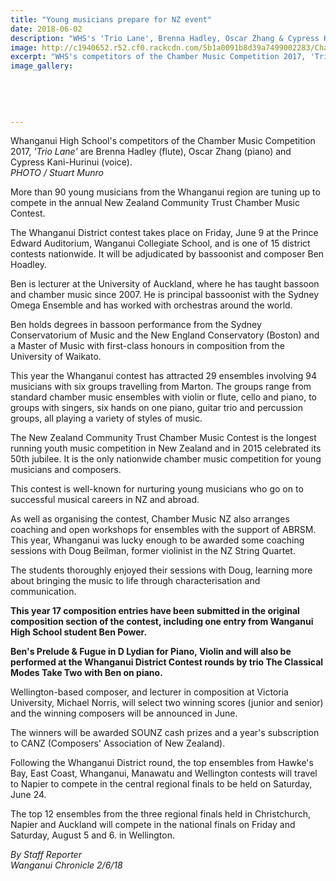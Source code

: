 ```yaml
---
title: "Young musicians prepare for NZ event"
date: 2018-06-02
description: "WHS's 'Trio Lane', Brenna Hadley, Oscar Zhang & Cypress Kani-Hurinui performing at Chamber Music Competition 2017..."
image: http://c1940652.r52.cf0.rackcdn.com/5b1a0091b8d39a7499002283/Chamber-Music-Trio-Lane-midweek-14-June.jpg
excerpt: "WHS's competitors of the Chamber Music Competition 2017, 'Trio Lane' are Brenna Hadley (flute), Oscar Zhang (piano) & Cypress Kani-Hurinui (voice)."
image_gallery:
    
    
    
    
    
---
```


<p>Whanganui High School's competitors of the Chamber Music Competition 2017, <em>'Trio Lane'</em> are Brenna Hadley (flute), Oscar Zhang (piano) and Cypress Kani-Hurinui (voice).<br /><em>PHOTO / Stuart Munro</em></p>
<p class="element element-paragraph">More than 90 young musicians from the Whanganui region are tuning up to compete in the annual New Zealand Community Trust Chamber Music Contest.</p>
<p class="element element-paragraph">The Whanganui District contest takes place on Friday, June 9 at the Prince Edward Auditorium, Wanganui Collegiate School, and is one of 15 district contests nationwide. It will be adjudicated by bassoonist and composer Ben Hoadley.</p>
<p class="element element-paragraph">Ben is lecturer at the University of Auckland, where he has taught bassoon and chamber music since 2007. He is principal bassoonist with the Sydney Omega Ensemble and has worked with orchestras around the world.</p>
<p class="element element-paragraph">Ben holds degrees in bassoon performance from the Sydney Conservatorium of Music and the New England Conservatory (Boston) and a Master of Music with first-class honours in composition from the University of Waikato.</p>
<p class="element element-paragraph">This year the Whanganui contest has attracted 29 ensembles involving 94 musicians with six groups travelling from Marton. The groups range from standard chamber music ensembles with violin or flute, cello and piano, to groups with singers, six hands on one piano, guitar trio and percussion groups, all playing a variety of styles of music.</p>
<p class="element element-paragraph">The New Zealand Community Trust Chamber Music Contest is the longest running youth music competition in New Zealand and in 2015 celebrated its 50th jubilee. It is the only nationwide chamber music competition for young musicians and composers.</p>
<p class="element element-paragraph">This contest is well-known for nurturing young musicians who go on to successful musical careers in NZ and abroad.</p>
<p class="element element-paragraph">As well as organising the contest, Chamber Music NZ also arranges coaching and open workshops for ensembles with the support of ABRSM. This year, Whanganui was lucky enough to be awarded some coaching sessions with Doug Beilman, former violinist in the NZ String Quartet.</p>
<p class="element element-paragraph">The students thoroughly enjoyed their sessions with Doug, learning more about bringing the music to life through characterisation and communication.</p>
<p class="element element-paragraph"><strong>This year 17 composition entries have been submitted in the original composition section of the contest, including one entry from Wanganui High School student Ben Power.</strong></p>
<p class="element element-paragraph"><strong>Ben's Prelude &amp; Fugue in D Lydian for Piano, Violin and will also be performed at the Whanganui District Contest rounds by trio The Classical Modes Take Two with Ben on piano.</strong></p>
<p class="element element-paragraph">Wellington-based composer, and lecturer in composition at Victoria University, Michael Norris, will select two winning scores (junior and senior) and the winning composers will be announced in June.</p>
<p class="element element-paragraph">The winners will be awarded SOUNZ cash prizes and a year's subscription to CANZ (Composers' Association of New Zealand).</p>
<p class="element element-paragraph">Following the Whanganui District round, the top ensembles from Hawke's Bay, East Coast, Whanganui, Manawatu and Wellington contests will travel to Napier to compete in the central regional finals to be held on Saturday, June 24.</p>
<p class="element element-paragraph">The top 12 ensembles from the three regional finals held in Christchurch, Napier and Auckland will compete in the national finals on Friday and Saturday, August 5 and 6. in Wellington.</p>
<p class="element element-paragraph"><em>By Staff Reporter </em><br /><em>Wanganui Chronicle 2/6/18</em></p>

